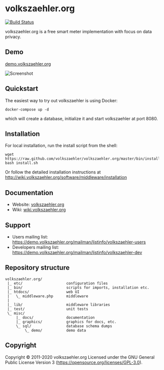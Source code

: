 # volkszaehler.org

[![Build Status](https://travis-ci.org/volkszaehler/volkszaehler.org.svg?branch=master)](https://travis-ci.org/volkszaehler/volkszaehler.org)

volkszaehler.org is a free smart meter implementation with focus on data privacy.


## Demo

[demo.volkszaehler.org](https://demo.volkszaehler.org)

![Screenshot](misc/docs/screenshot.png?raw=true)


## Quickstart

The easiest way to try out volkszaehler is using Docker:

    docker-compose up -d

which will create a database, initialize it and start volkszaehler at port 8080.

## Installation

For local installation, run the install script from the shell:

    wget https://raw.github.com/volkszaehler/volkszaehler.org/master/bin/install.sh
    bash install.sh

Or follow the detailed installation instructions at http://wiki.volkszaehler.org/software/middleware/installation


## Documentation

* Website: [volkszaehler.org](http://volkszaehler.org)
* Wiki: [wiki.volkszaehler.org](http://wiki.volkszaehler.org)


## Support

* Users mailing list: https://demo.volkszaehler.org/mailman/listinfo/volkszaehler-users
* Developers mailing list: https://demo.volkszaehler.org/mailman/listinfo/volkszaehler-dev



## Repository structure

    volkszaehler.org/
     |_ etc/                    configuration files
     |_ bin/                    scripts for imports, installation etc.
     |_ htdocs/                 web UI
     |   \_ middleware.php      middleware
     |
     |_ lib/                    middleware libraries
     |_ test/                   unit tests
     \_ misc/
         |_ docs/               documentation
         |_ graphics/           graphics for docs, etc.
         \_ sql/                database schema dumps
             \_ demo/           demo data


## Copyright

Copyright © 2011-2020 volkszaehler.org
Licensed under the GNU General Public License Version 3 (https://opensource.org/licenses/GPL-3.0).
